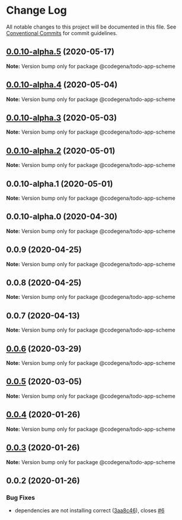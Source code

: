 # Change Log

All notable changes to this project will be documented in this file.
See [Conventional Commits](https://conventionalcommits.org) for commit guidelines.

## [0.0.10-alpha.5](https://github.com/koshevy/codegena/compare/@codegena/todo-app-scheme@0.0.10-alpha.4...@codegena/todo-app-scheme@0.0.10-alpha.5) (2020-05-17)

**Note:** Version bump only for package @codegena/todo-app-scheme





## [0.0.10-alpha.4](https://github.com/koshevy/codegena/compare/@codegena/todo-app-scheme@0.0.10-alpha.3...@codegena/todo-app-scheme@0.0.10-alpha.4) (2020-05-04)

**Note:** Version bump only for package @codegena/todo-app-scheme





## [0.0.10-alpha.3](https://github.com/koshevy/codegena/compare/@codegena/todo-app-scheme@0.0.10-alpha.2...@codegena/todo-app-scheme@0.0.10-alpha.3) (2020-05-03)

**Note:** Version bump only for package @codegena/todo-app-scheme





## [0.0.10-alpha.2](https://github.com/koshevy/codegena/compare/@codegena/todo-app-scheme@0.0.10-alpha.1...@codegena/todo-app-scheme@0.0.10-alpha.2) (2020-05-01)

**Note:** Version bump only for package @codegena/todo-app-scheme





## 0.0.10-alpha.1 (2020-05-01)

**Note:** Version bump only for package @codegena/todo-app-scheme





## 0.0.10-alpha.0 (2020-04-30)

**Note:** Version bump only for package @codegena/todo-app-scheme





## 0.0.9 (2020-04-25)

**Note:** Version bump only for package @codegena/todo-app-scheme





## 0.0.8 (2020-04-25)

**Note:** Version bump only for package @codegena/todo-app-scheme





## 0.0.7 (2020-04-13)

**Note:** Version bump only for package @codegena/todo-app-scheme





## [0.0.6](https://github.com/koshevy/codegena/compare/@codegena/todo-app-scheme@0.0.5...@codegena/todo-app-scheme@0.0.6) (2020-03-29)

**Note:** Version bump only for package @codegena/todo-app-scheme





## [0.0.5](https://github.com/koshevy/codegena/compare/@codegena/todo-app-scheme@0.0.4...@codegena/todo-app-scheme@0.0.5) (2020-03-05)

**Note:** Version bump only for package @codegena/todo-app-scheme





## [0.0.4](https://github.com/koshevy/codegena/compare/@codegena/todo-app-scheme@0.0.3...@codegena/todo-app-scheme@0.0.4) (2020-01-26)

**Note:** Version bump only for package @codegena/todo-app-scheme





## [0.0.3](https://github.com/koshevy/codegena/compare/@codegena/todo-app-scheme@0.0.2...@codegena/todo-app-scheme@0.0.3) (2020-01-26)

**Note:** Version bump only for package @codegena/todo-app-scheme





## 0.0.2 (2020-01-26)


### Bug Fixes

* dependencies are not installing correct ([3aa8c46](https://github.com/koshevy/codegena/commit/3aa8c4600d00fe5af97a22c8f0c803bb5642a1bd)), closes [#6](https://github.com/koshevy/codegena/issues/6)
